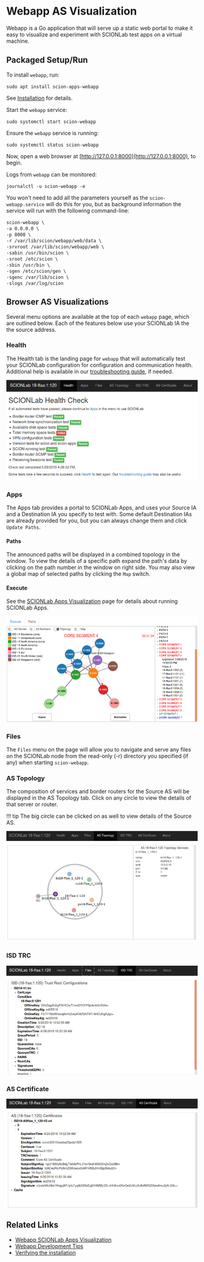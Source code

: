# Webapp AS Visualization


Webapp is a Go application that will serve up a static web portal to make it easy to visualize and experiment with SCIONLab test apps on a virtual machine.


## Packaged Setup/Run

To install `webapp`, run:
```shell
sudo apt install scion-apps-webapp
```
See [Installation](../install/pkg.md#applications) for details.


Start the `webapp` service:
```shell
sudo systemctl start scion-webapp
```

Ensure the `webapp` service is running:
```shell
sudo systemctl status scion-webapp
```

Now, open a web browser at [http://127.0.0.1:8000](http://127.0.0.1:8000), to begin.

Logs from `webapp` can be monitored:
```shell
journalctl -u scion-webapp -e
```

You won't need to add all the parameters yourself as the `scion-webapp.service` will do this for you, but as background information the service will run with the following command-line:
```shell
scion-webapp \
-a 0.0.0.0 \
-p 8000 \
-r /var/lib/scion/webapp/web/data \
-srvroot /var/lib/scion/webapp/web \
-sabin /usr/bin/scion \
-sroot /etc/scion \
-sbin /usr/bin \
-sgen /etc/scion/gen \
-sgenc /var/lib/scion \
-slogs /var/log/scion
```

## Browser AS Visualizations
Several menu options are available at the top of each `webapp` page, which are outlined below. Each of the features below use your SCIONLab IA the the source address.

### Health
The Health tab is the landing page for `webapp` that will automatically test your SCIONLab configuration for configuration and communication health. Additional help is available in our [troubleshooting guide](../faq/troubleshooting.md), if needed.

![SCIONLab download page](../images/scion_healthcheck.png)


### Apps
The Apps tab provides a portal to SCIONLab Apps, and uses your Source IA and a Destination IA you specify to test with. Some default Destination IAs are already provided for you, but you can always change them and click `Update Paths`.

#### Paths
The announced paths will be displayed in a combined topology in the window. To view the details of a specific path expand the path's data by clicking on the path number in the window on right side. You may also view a global map of selected paths by clicking the `Map` switch.

#### Execute
See the [SCIONLab Apps Visualization](../as_visualization/webapp_apps.md) page for details about running SCIONLab Apps.

![SCIONLab download page](../images/sciond-paths.png)

### Files
The `Files` menu on the page will allow you to navigate and serve any files on the SCIONLab node from the read-only (-r) directory you specified (if any) when starting `scion-webapp`.

### AS Topology
The composition of services and border routers for the Source AS will be displayed in the AS Topology tab. Click on any circle to view the details of that server or router.

!!! tip
    The big circle can be clicked on as well to view details of the Source AS.

![SCIONLab download page](../images/sciond_astopo.png)

### ISD TRC
![SCIONLab download page](../images/gendir_trc.png)

### AS Certificate
![SCIONLab download page](../images/gendir_crt.png)

## Related Links
* [Webapp SCIONLab Apps Visualization](../as_visualization/webapp_apps.md)
* [Webapp Development Tips](../as_visualization/webapp_development.md)
* [Verifying the installation](../config/check.md)

